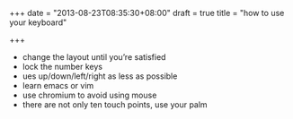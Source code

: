 +++
date = "2013-08-23T08:35:30+08:00"
draft = true
title = "how to use your keyboard"

+++



* change the layout until you’re satisfied
* lock the number keys
* ues up/down/left/right as less as possible
* learn emacs or vim
* use chromium to avoid using mouse
* there are not only ten touch points, use your palm